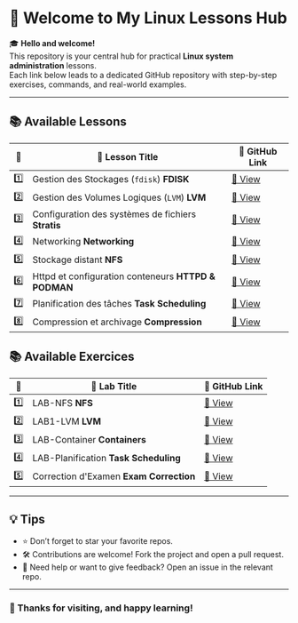 # 👋 Welcome to My Linux Lessons Hub

🎓 **Hello and welcome!**  
This repository is your central hub for practical **Linux system administration** lessons.  
Each link below leads to a dedicated GitHub repository with step-by-step exercises, commands, and real-world examples.

---

## 📚 Available Lessons

| 🔢 | 📘 Lesson Title                                           | 🔗 GitHub Link |
|----|-----------------------------------------------------------|----------------|
| 1️⃣ | Gestion des Stockages (`fdisk`) **FDISK**                | [📁 View](https://github.com/Tekaya1/GDS) |
| 2️⃣ | Gestion des Volumes Logiques (`LVM`)  **LVM**            | [📁 View](https://github.com/Tekaya1/LVM) |
| 3️⃣ | Configuration des systèmes de fichiers  **Stratis**      | [📁 View](https://github.com/Tekaya1/STRATIS) |
| 4️⃣ | Networking **Networking**                                | [📁 View](https://github.com/Tekaya1/Networking) |
| 5️⃣ | Stockage distant **NFS**                                 | [📁 View](https://github.com/Tekaya1/NFS) |
| 6️⃣ | Httpd et configuration conteneurs **HTTPD & PODMAN**     | [📁 View](https://github.com/Tekaya1/Httpd-et-gestions-des-conteneurs) |
| 7️⃣ | Planification des tâches **Task Scheduling**             | [📁 View](https://github.com/Tekaya1/Planification-des-taches) |
| 8️⃣ | Compression et archivage **Compression**                 | [📁 View](https://github.com/Tekaya1/compression) |

## 📚 Available Exercices 

| 🔢 | 📘 Lab Title                                           | 🔗 GitHub Link |
|----|-----------------------------------------------------------|----------------|
| 1️⃣ | LAB-NFS **NFS**                                          | [📁 View](https://github.com/Tekaya1/Lab_NFS) |
| 2️⃣ | LAB1-LVM **LVM**                                         | [📁 View](https://github.com/Tekaya1/Lab-LVM-1) |
| 3️⃣ | LAB-Container **Containers**                             | [📁 View](https://github.com/Tekaya1/Lab-Container) |
| 4️⃣ | LAB-Planification **Task Scheduling**                    | [📁 View](https://github.com/Tekaya1/Lab-Planification) |
| 5️⃣ | Correction d'Examen **Exam Correction**                  | [📁 View](https://github.com/Tekaya1/--Examen) |
---

## 💡 Tips

- ⭐ Don’t forget to star your favorite repos.
- 🛠️ Contributions are welcome! Fork the project and open a pull request.
- 💬 Need help or want to give feedback? Open an issue in the relevant repo.

---

### 🙌 Thanks for visiting, and happy learning!
